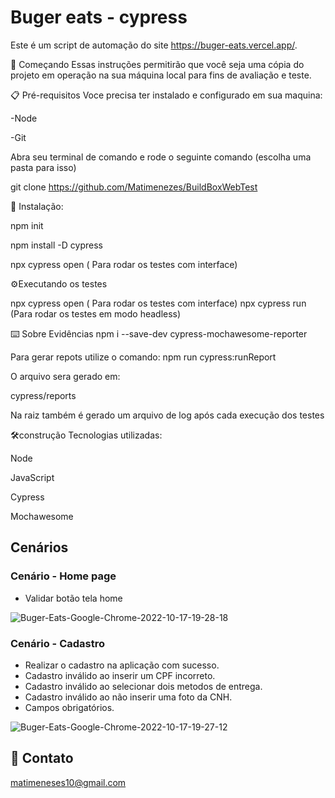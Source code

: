 # Buger eats - cypress


Este é um script de automação do site https://buger-eats.vercel.app/.



🚀 Começando Essas instruções permitirão que você seja uma cópia do projeto em operação na sua máquina local para fins de avaliação e teste.

📋 Pré-requisitos Voce precisa ter instalado e configurado em sua maquina:

-Node

-Git

Abra seu terminal de comando e rode o seguinte comando (escolha uma pasta para isso)

git clone https://github.com/Matimenezes/BuildBoxWebTest

🔧 Instalação:

npm init

npm install -D cypress

npx cypress open ( Para rodar os testes com interface)


⚙️Executando os testes

npx cypress open ( Para rodar os testes com interface)
npx cypress run (Para rodar os testes em modo headless)

⌨️ Sobre Evidências
npm i --save-dev cypress-mochawesome-reporter

Para gerar repots utilize o comando: npm run cypress:runReport

O arquivo sera gerado em:

cypress/reports

Na raiz também é gerado um arquivo de log após cada execução dos testes

🛠️construção Tecnologias utilizadas:

Node

JavaScript

Cypress

Mochawesome

## Cenários

### Cenário - Home page

* Validar botão tela home 

![Buger-Eats-Google-Chrome-2022-10-17-19-28-18](https://user-images.githubusercontent.com/108771074/196300427-7934541d-3b66-4196-9378-cc64af032f4e.gif)

### Cenário - Cadastro

* Realizar o cadastro na aplicação com sucesso.
* Cadastro inválido ao inserir um CPF incorreto.
* Cadastro inválido ao selecionar dois metodos de entrega.
* Cadastro inválido ao não inserir uma foto da CNH.
* Campos obrigatórios.

![Buger-Eats-Google-Chrome-2022-10-17-19-27-12](https://user-images.githubusercontent.com/108771074/196302211-014a438c-6ef1-4ede-aa1a-5917b406672d.gif)


## 🤝 Contato

matimeneses10@gmail.com

